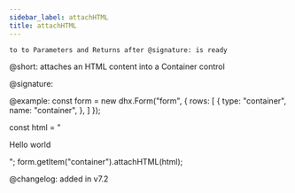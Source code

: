 ```yaml
---
sidebar_label: attachHTML
title: attachHTML
---
```


`to to Parameters and Returns after @signature: is ready`

@short: attaches an HTML content into a Container control

@signature:

@example: const form = new dhx.Form("form", {
    rows: [
        {
            type: "container",
            name: "container",
        },
    ]
});

const html = "<p>Hello world</p>";
form.getItem("container").attachHTML(html);

@changelog: added in v7.2